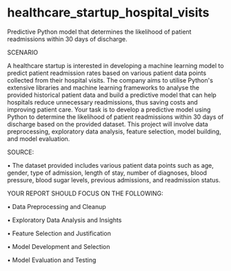 # healthcare_startup_hospital_visits
Predictive Python model that determines the likelihood of patient readmissions within 30 days of discharge.


SCENARIO

A healthcare startup is interested in developing a machine learning model to predict patient readmission rates based on various patient data points collected from their hospital visits. The company aims to utilise Python's extensive libraries and machine learning frameworks to analyse the provided historical patient data and build a predictive model that can help hospitals reduce unnecessary readmissions, thus saving costs and improving patient care.
Your task is to develop a predictive model using Python to determine the likelihood of patient readmissions within 30 days of discharge based on the provided dataset. This project will involve data preprocessing, exploratory data analysis, feature selection, model building, and model evaluation.

SOURCE:

• The dataset provided includes various patient data points such as age, gender, type of admission, length of stay, number of diagnoses, blood pressure, blood sugar levels, previous admissions, and readmission status.

YOUR REPORT SHOULD FOCUS ON THE FOLLOWING:

• Data Preprocessing and Cleanup

• Exploratory Data Analysis and Insights

• Feature Selection and Justification

• Model Development and Selection

• Model Evaluation and Testing

